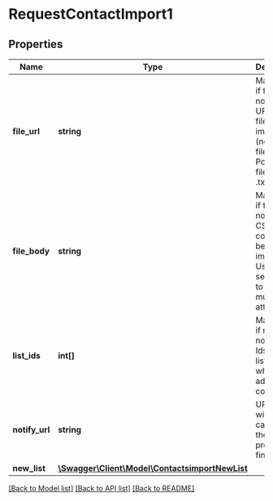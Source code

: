 # RequestContactImport1

## Properties
Name | Type | Description | Notes
------------ | ------------- | ------------- | -------------
**file_url** | **string** | Mandatory if fileBody not defined. URL of the file to be imported (no local file). Possible file types: .txt, .csv | [optional] 
**file_body** | **string** | Mandatory if fileUrl is not defined. CSV content to be imported. Use semicolon to separate multiple attributes | [optional] 
**list_ids** | **int[]** | Manadatory if newList is not defined. Ids of the lists in which to add the contacts | [optional] 
**notify_url** | **string** | URL that will be called once the export process is finished | [optional] 
**new_list** | [**\Swagger\Client\Model\ContactsimportNewList**](ContactsimportNewList.md) |  | [optional] 

[[Back to Model list]](../README.md#documentation-for-models) [[Back to API list]](../README.md#documentation-for-api-endpoints) [[Back to README]](../README.md)


